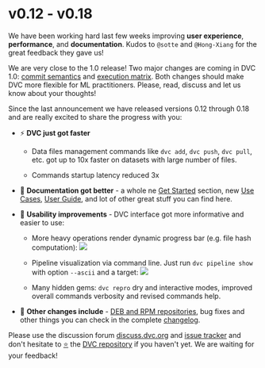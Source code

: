 # v0.12 - v0.18

We have been working hard last few weeks improving **user experience**,
**performance**, and **documentation**. Kudos to `@sotte` and `@Hong-Xiang` for
the great feedback they gave us!

We are very close to the 1.0 release! Two major changes are coming in DVC 1.0:
[commit semantics](https://github.com/iterative/dvc/issues/919#issuecomment-414540094)
and
[execution matrix](https://github.com/iterative/dvc/issues/973#issuecomment-412739728).
Both changes should make DVC more flexible for ML practitioners. Please, read,
discuss and let us know about your thoughts!

Since the last announcement we have released versions 0.12 through 0.18 and are
really excited to share the progress with you:

- ⚡ **DVC just got faster**

  - Data files management commands like `dvc add`, `dvc push`, `dvc pull`, etc.
    got up to 10x faster on datasets with large number of files.

  - Commands startup latency reduced 3x

- 📙 **Documentation got better** - a whole ne
  [Get Started](/doc/tutorials/get-started) section, new
  [Use Cases](/doc/use-cases), [User Guide](/doc/user-guide), and lot of other
  great stuff you can find here.

- 🙂 **Usability improvements** - DVC interface got more informative and easier
  to use:

  - More heavy operations render dynamic progress bar (e.g. file hash
    computation): ![](/img/0.18-progress.gif)

  - Pipeline visualization via command line. Just run `dvc pipeline show` with
    option `--ascii` and a target: ![](/img/0.18-pipeline.gif)

  - Many hidden gems: `dvc repro` dry and interactive modes, improved overall
    commands verbosity and revised commands help.

- 💎 **Other changes include** - [DEB and RPM repositories](/doc/install), bug
  fixes and other things you can check in the complete
  [changelog](https://github.com/iterative/dvc/releases).

Please use the discussion forum [discuss.dvc.org](https://discuss.dvc.org) and
[issue tracker]() and don't hesitate to [⭐](https://github.com/iterative/dvc)
the [DVC repository](https://github.com/iterative/dvc) if you haven't yet. We
are waiting for your feedback!
